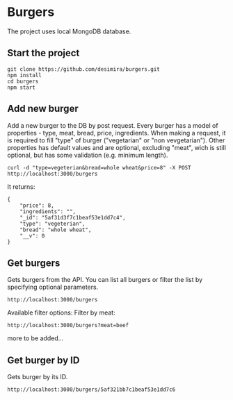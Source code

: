 # Burgers

The project uses local MongoDB database.

## Start the project

```
git clone https://github.com/desimira/burgers.git
npm install
cd burgers
npm start
```

## Add new burger

Add a new burger to the DB by post request.
Every burger has a model of properties - type, meat, bread, price, ingredients.
When making a request, it is required to fill "type" of burger ("vegetarian" or "non vevgetarian"). Other properties has default values and are optional, excluding "meat", wich is still optional, but has some validation (e.g. minimum length).

```
curl -d "type=vegeterian&bread=whole wheat&price=8" -X POST http://localhost:3000/burgers
```

It returns:
```
{
    "price": 8,
    "ingredients": "",
    "_id": "5af31d3f7c1beaf53e1dd7c4",
    "type": "vegeterian",
    "bread": "whole wheat",
    "__v": 0
}
```

## Get burgers

Gets burgers from the API. You can list all burgers or filter the list by specifying optional parameters.

```
http://localhost:3000/burgers
```

Available filter options:
Filter by meat:
```
http://localhost:3000/burgers?meat=beef
```

more to be added...



## Get burger by ID

Gets burger by its ID.

```
http://localhost:3000/burgers/5af321bb7c1beaf53e1dd7c6
```